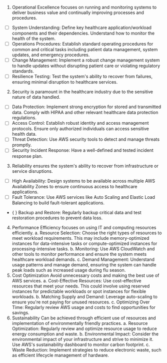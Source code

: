 1)	Operational Excellence focuses on running and monitoring systems to deliver business value and continually improving processes and procedures.
- [ ] System Understanding: Define key healthcare application/workload components and their dependencies. Understand how to monitor the health of the system.
- [ ] Operations Procedures: Establish standard operating procedures for common and critical tasks including patient data management, system updates, and emergency procedures.
- [ ] Change Management: Implement a robust change management system to handle updates without disrupting patient care or violating regulatory standards.
- [ ] Resilience Testing: Test the system's ability to recover from failures, ensuring minimal disruption to healthcare services.
2)	Security is paramount in the healthcare industry due to the sensitive nature of data handled.
- [ ] Data Protection: Implement strong encryption for stored and transmitted data. Comply with HIPAA and other relevant healthcare data protection regulations.
- [ ] Access Control: Establish robust identity and access management protocols. Ensure only authorized individuals can access sensitive health data.
- [ ] Threat Detection: Use AWS security tools to detect and manage threats promptly.
- [ ] Security Incident Response: Have a well-defined and tested incident response plan.
3)	Reliability ensures the system's ability to recover from infrastructure or service disruptions.
- [ ] High Availability: Design systems to be available across multiple AWS Availability Zones to ensure continuous access to healthcare applications.
- [ ] Fault Tolerance: Use AWS services like Auto Scaling and Elastic Load Balancing to build fault-tolerant applications.
- { } Backup and Restore: Regularly backup critical data and test restoration procedures to prevent data loss.
4)	Performance Efficiency focuses on using IT and computing resources efficiently.
    a.	Resource Selection: Choose the right types of resources to meet workload requirements. This may include memory-optimized instances for data-intensive tasks or compute-optimized instances for processing-intensive tasks.
    b.	Monitoring: Use AWS CloudWatch and other tools to monitor performance and ensure the system meets healthcare workload demands.
    c.	Demand Management: Understand usage patterns and manage demand, ensuring the system can handle peak loads such as increased usage during flu season.
5)	Cost Optimization Avoid unnecessary costs and making the best use of AWS services.
    a.	Cost-Effective Resources: Use cost-effective resources that meet your needs. This could involve using reserved instances for predictable workloads or spot instances for flexible workloads.
    b.	Matching Supply and Demand: Leverage auto-scaling to ensure you're not paying for unused resources.
    c.	Optimizing Over Time: Regularly review AWS usage and costs to find opportunities for savings.
6)	Sustainability Can be achieved through efficient use of resources and implementation of environmentally friendly practices.
    a.	Resource Optimization: Regularly review and optimize resource usage to reduce energy consumption and waste.
    b.	Environmental Impact: Consider the environmental impact of your infrastructure and strive to minimize it. Use AWS's sustainability dashboard to monitor carbon footprint.
    c.	Waste Reduction: Implement strategies to reduce electronic waste, such as efficient lifecycle management of hardware.

